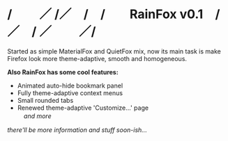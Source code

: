 # / 　　／ /／　/　/　　RainFox v0.1　/／　/ ／ 　　／/
Started as simple MaterialFox and QuietFox mix, now its main task
is make Firefox look more theme-adaptive, smooth and homogeneous.

<b>Also RainFox has some cool features:</b>
- Animated auto-hide bookmark panel
- Fully theme-adaptive context menus
- Small rounded tabs
- Renewed theme-adaptive 'Customize...' page<br>　<i>and more<i>



<i>there'll be more information and stuff soon-ish...</i>
